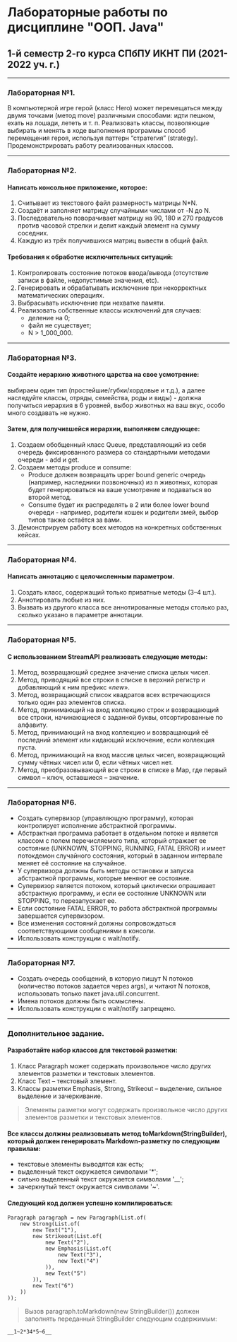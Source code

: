 # Лабораторные работы по дисциплине "ООП. Java"
## 1-й семестр 2-го курса СПбПУ ИКНТ ПИ (2021-2022 уч. г.)
---
### Лабораторная №1.
   В компьютерной игре герой (класс Hero) может перемещаться между 
двумя  точками  (метод  move)  различными  способами:  идти  пешком, 
ехать  на  лошади,  лететь  и  т. п.  Реализовать  классы,  позволяющие 
выбирать и менять в ходе выполнения программы способ перемещения 
героя,  используя  паттерн  “стратегия”  (strategy).  Продемонстрировать 
работу реализованных классов.
___
### Лабораторная №2.
#### Написать консольное приложение, которое: 
1.  Считывает из текстового файл размерность матрицы N*N. 
1.  Создаёт и заполняет матрицу случайными числами от -N до N. 
1.  Последовательно поворачивает матрицу на 90, 180 и 270 градусов 
против  часовой  стрелки  и  делит  каждый  элемент  на  сумму 
соседних. 
1.  Каждую из трёх получившихся матриц вывести в общий файл.

#### Требования к обработке исключительных ситуаций: 
1.  Контролировать  состояние  потоков  ввода/вывода  (отсутствие 
записи в файле, недопустимые значения, etc).
1.  Генерировать  и  обрабатывать  исключение  при  некорректных 
математических операциях.
1.  Выбрасывать исключение при нехватке памяти.
1.  Реализовать собственные классы исключений для случаев:
     * деление на 0;
     * файл не существует;
     * N > 1_000_000.
---
### Лабораторная №3.
#### Создайте иерархию животного царства на свое усмотрение:
выбираем один  тип  (простейшие/губки/хордовые  и т.д.),  а  далее  наследуйте 
классы, отряды, семейства, роды и виды) - должна получиться иерархия 
в 6 уровней, выбор животных на ваш вкус, особо много создавать не 
нужно. 
#### Затем, для получившейся иерархии, выполняем следующее: 
1. Создаем  обобщенный класс  Queue,  представляющий  из  себя 
очередь  фиксированного  размера  со  стандартными  методами 
очереди - add и get.
1. Создаем  методы  produce  и  consume:  
     * Produce должен возвращать upper bound generic очередь (например, наследники 
позвоночных) из n животных, которая будет генерироваться на 
ваше усмотрение и подаваться во второй метод. 
      * Consume будет их распределять  в  2  или  более lower bound очереди - например, 
родители кошек и родители змей, выбор типов также остаётся за 
вами.
3. Демонстрируем работу всех методов на конкретных собственных 
кейсах.
---
### Лабораторная №4.
#### Написать аннотацию с целочисленным параметром.
1. Создать класс, содержащий только приватные методы (3–4 шт.).
1. Аннотировать любые из них.
1. Вызвать из другого класса все аннотированные методы столько
раз, сколько указано в параметре аннотации.
---
### Лабораторная №5.
#### С использованием StreamAPI реализовать следующие методы:
1. Метод, возвращающий среднее значение списка целых чисел.
1. Метод, приводящий все строки в списке в верхний регистр и
добавляющий к ним префикс «_new_».
1. Метод, возвращающий список квадратов всех встречающихся
только один раз элементов списка.
1. Метод, принимающий на вход коллекцию строк и возвращающий
все строки, начинающиеся с заданной буквы, отсортированные по
алфавиту.
1. Метод, принимающий на вход коллекцию и возвращающий её
последний элемент или кидающий исключение, если коллекция
пуста.
1. Метод, принимающий на вход массив целых чисел, возвращающий
сумму чётных чисел или 0, если чётных чисел нет.
1. Метод, преобразовывающий все строки в списке в Map, где первый
символ – ключ, оставшиеся – значение.
---
### Лабораторная №6.
* Создать супервизор (управляющую программу), которая контролирует
исполнение абстрактной программы.
* Абстрактная программа работает в отдельном потоке и является
классом с полем перечисляемого типа, который отражает ее состояние
(UNKNOWN, STOPPING, RUNNING, FATAL ERROR) и имеет потокдемон случайного состояния, который в заданном интервале меняет её
состояние на случайное.
* У супервизора должны быть методы остановки и запуска
абстрактной программы, которые меняют ее состояние.
* Супервизор является потоком, который циклически опрашивает абстрактную
программу, и если ее состояние UNKNOWN или STOPPING, то
перезапускает ее. 
* Если состояние FATAL ERROR, то работа
абстрактной программы завершается супервизором.
* Все изменения состояний должны сопровождаться соответствующими сообщениями в
консоли. 
* Использовать конструкции с wait/notify.
---
### Лабораторная №7.
* Создать очередь сообщений, в которую пишут N потоков (количество
потоков задается через args), и читают N потоков, использовать только
пакет java.util.concurrent. 
* Имена потоков должны быть осмыслены.
* Использовать конструкции с wait/notify запрещено.
---
### Дополнительное задание.
#### Разработайте набор классов для текстовой разметки:   
   1. Класс Paragraph может содержать произвольное число других элементов разметки и текстовых элементов.
   1. Класс Text – текстовый элемент.
   1. Классы разметки Emphasis, Strong, Strikeout – выделение, сильное выделение и зачеркивание. 
>Элементы разметки могут содержать произвольное число других элементов разметки и текстовых элементов.
#### Все классы должны реализовывать метод toMarkdown(StringBuilder), который должен генерировать Markdown-разметку по следующим правилам:
   * текстовые элементы выводятся как есть;
   * выделенный текст окружается символами '*';
   * сильно выделенный текст окружается символами '__';
   * зачеркнутый текст окружается символами '~'.
#### Следующий код должен успешно компилироваться:
    Paragraph paragraph = new Paragraph(List.of(
        new Strong(List.of(
            new Text("1"),
            new Strikeout(List.of(
                new Text("2"),
                new Emphasis(List.of(
                    new Text("3"),
                    new Text("4")
                )),
                new Text("5")
            )),
            new Text("6")
        ))
    ));
>Вызов paragraph.toMarkdown(new StringBuilder()) должен заполнять переданный StringBuilder следующим содержимым:

    __1~2*34*5~6__

